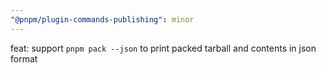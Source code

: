 ```yaml
---
"@pnpm/plugin-commands-publishing": minor
---
```


feat: support `pnpm pack --json` to print packed tarball and contents in json format
